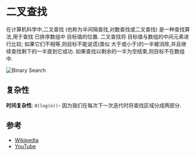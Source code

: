 
# 二叉查找

在计算机科学中,二叉查找 (也称为半间隔查找,对数查找或二叉查找) 是一种查找算法,用于查找 已排序数组中 目标值的位置. 二叉查找将 目标值与数组的中间元素进行比较; 如果它们不相等,则目标不能说谎(类似 大于或小于)的一半被消除,并且继续查找剩下的一半直到它成功. 如果查找以剩余的一半为空结束,则目标不在数组中. 

![Binary Search](https://upload.wikimedia.org/wikipedia/commons/8/83/Binary_Search_Depiction.svg)

## 复杂性

**时间复杂性**: `O(log(n))`- 因为我们在每次下一次迭代时将查找区域分成两部分. 

## 参考

-   [Wikipedia](https://en.wikipedia.org/wiki/Binary_search_algorithm)
-   [YouTube](https://www.youtube.com/watch?v=P3YID7liBug&index=29&list=PLLXdhg_r2hKA7DPDsunoDZ-Z769jWn4R8)
